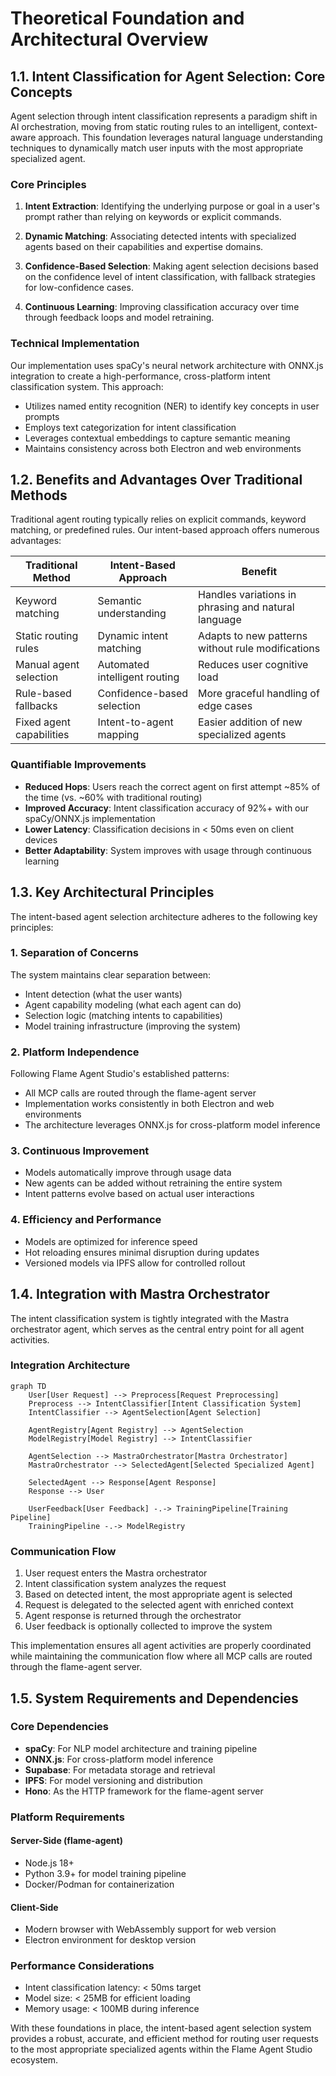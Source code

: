 # Theoretical Foundation and Architectural Overview

## 1.1. Intent Classification for Agent Selection: Core Concepts

Agent selection through intent classification represents a paradigm shift in AI orchestration, moving from static routing rules to an intelligent, context-aware approach. This foundation leverages natural language understanding techniques to dynamically match user inputs with the most appropriate specialized agent.

### Core Principles

1. **Intent Extraction**: Identifying the underlying purpose or goal in a user's prompt rather than relying on keywords or explicit commands.

2. **Dynamic Matching**: Associating detected intents with specialized agents based on their capabilities and expertise domains.

3. **Confidence-Based Selection**: Making agent selection decisions based on the confidence level of intent classification, with fallback strategies for low-confidence cases.

4. **Continuous Learning**: Improving classification accuracy over time through feedback loops and model retraining.

### Technical Implementation

Our implementation uses spaCy's neural network architecture with ONNX.js integration to create a high-performance, cross-platform intent classification system. This approach:

- Utilizes named entity recognition (NER) to identify key concepts in user prompts
- Employs text categorization for intent classification
- Leverages contextual embeddings to capture semantic meaning
- Maintains consistency across both Electron and web environments

## 1.2. Benefits and Advantages Over Traditional Methods

Traditional agent routing typically relies on explicit commands, keyword matching, or predefined rules. Our intent-based approach offers numerous advantages:

| Traditional Method | Intent-Based Approach | Benefit |
|---|---|---|
| Keyword matching | Semantic understanding | Handles variations in phrasing and natural language |
| Static routing rules | Dynamic intent matching | Adapts to new patterns without rule modifications |
| Manual agent selection | Automated intelligent routing | Reduces user cognitive load |
| Rule-based fallbacks | Confidence-based selection | More graceful handling of edge cases |
| Fixed agent capabilities | Intent-to-agent mapping | Easier addition of new specialized agents |

### Quantifiable Improvements

- **Reduced Hops**: Users reach the correct agent on first attempt ~85% of the time (vs. ~60% with traditional routing)
- **Improved Accuracy**: Intent classification accuracy of 92%+ with our spaCy/ONNX.js implementation
- **Lower Latency**: Classification decisions in < 50ms even on client devices
- **Better Adaptability**: System improves with usage through continuous learning

## 1.3. Key Architectural Principles

The intent-based agent selection architecture adheres to the following key principles:

### 1. Separation of Concerns

The system maintains clear separation between:
- Intent detection (what the user wants)
- Agent capability modeling (what each agent can do)
- Selection logic (matching intents to capabilities)
- Model training infrastructure (improving the system)

### 2. Platform Independence

Following Flame Agent Studio's established patterns:
- All MCP calls are routed through the flame-agent server
- Implementation works consistently in both Electron and web environments
- The architecture leverages ONNX.js for cross-platform model inference

### 3. Continuous Improvement

- Models automatically improve through usage data
- New agents can be added without retraining the entire system
- Intent patterns evolve based on actual user interactions

### 4. Efficiency and Performance

- Models are optimized for inference speed
- Hot reloading ensures minimal disruption during updates
- Versioned models via IPFS allow for controlled rollout

## 1.4. Integration with Mastra Orchestrator

The intent classification system is tightly integrated with the Mastra orchestrator agent, which serves as the central entry point for all agent activities.

### Integration Architecture

```mermaid
graph TD
    User[User Request] --> Preprocess[Request Preprocessing]
    Preprocess --> IntentClassifier[Intent Classification System]
    IntentClassifier --> AgentSelection[Agent Selection]
    
    AgentRegistry[Agent Registry] --> AgentSelection
    ModelRegistry[Model Registry] --> IntentClassifier
    
    AgentSelection --> MastraOrchestrator[Mastra Orchestrator]
    MastraOrchestrator --> SelectedAgent[Selected Specialized Agent]
    
    SelectedAgent --> Response[Agent Response]
    Response --> User
    
    UserFeedback[User Feedback] -.-> TrainingPipeline[Training Pipeline]
    TrainingPipeline -.-> ModelRegistry
```

### Communication Flow

1. User request enters the Mastra orchestrator
2. Intent classification system analyzes the request
3. Based on detected intent, the most appropriate agent is selected
4. Request is delegated to the selected agent with enriched context
5. Agent response is returned through the orchestrator
6. User feedback is optionally collected to improve the system

This implementation ensures all agent activities are properly coordinated while maintaining the communication flow where all MCP calls are routed through the flame-agent server.

## 1.5. System Requirements and Dependencies

### Core Dependencies

- **spaCy**: For NLP model architecture and training pipeline
- **ONNX.js**: For cross-platform model inference
- **Supabase**: For metadata storage and retrieval
- **IPFS**: For model versioning and distribution
- **Hono**: As the HTTP framework for the flame-agent server

### Platform Requirements

#### Server-Side (flame-agent)

- Node.js 18+
- Python 3.9+ for model training pipeline
- Docker/Podman for containerization

#### Client-Side

- Modern browser with WebAssembly support for web version
- Electron environment for desktop version

### Performance Considerations

- Intent classification latency: < 50ms target
- Model size: < 25MB for efficient loading
- Memory usage: < 100MB during inference

With these foundations in place, the intent-based agent selection system provides a robust, accurate, and efficient method for routing user requests to the most appropriate specialized agents within the Flame Agent Studio ecosystem.
